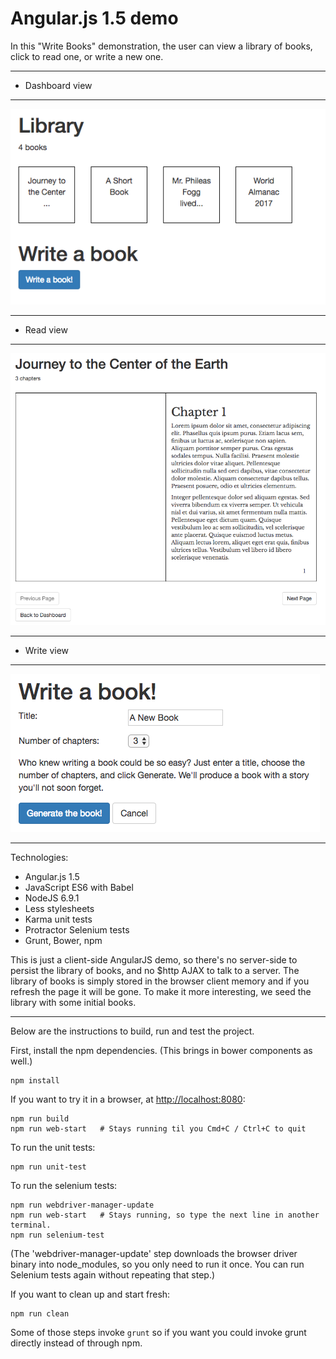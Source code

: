 # Angular.js 1.5 demo

In this "Write Books" demonstration, the user can view a library of books, click to read one, or
write a new one.

---

* Dashboard view

---

![First picture](doc/01-dashboard.png)

---

* Read view

---

![Second picture](doc/02-read.png)

---

* Write view

---

![Third picture](doc/03-write.png)

---

Technologies:

* Angular.js 1.5
* JavaScript ES6 with Babel
* NodeJS 6.9.1
* Less stylesheets
* Karma unit tests
* Protractor Selenium tests
* Grunt, Bower, npm


This is just a client-side AngularJS demo, so there's no server-side to persist
the library of books, and no $http AJAX to talk to a server.  The library of books
is simply stored in the browser client memory and if you refresh the page it will
be gone.  To make it more interesting, we seed the library with some initial books.

---
Below are the instructions to build, run and test the project.

First, install the npm dependencies. (This brings in bower components as well.)
```
npm install
```

If you want to try it in a browser, at [http://localhost:8080](http://localhost:8080):
```
npm run build
npm run web-start   # Stays running til you Cmd+C / Ctrl+C to quit
```

To run the unit tests:
```
npm run unit-test
```

To run the selenium tests:
```
npm run webdriver-manager-update
npm run web-start   # Stays running, so type the next line in another terminal.
npm run selenium-test
```
(The 'webdriver-manager-update' step downloads the browser driver binary into node_modules,
so you only need to run it once.  You can run Selenium tests again without repeating that step.)

If you want to clean up and start fresh:
```
npm run clean
```

Some of those steps invoke `grunt` so if you want you could invoke grunt directly instead
of through npm.



